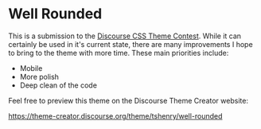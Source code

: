 # Well Rounded

This is a submission to the [Discourse CSS Theme Contest](https://meta.discourse.org/t/css-theme-contest-with-prizes/93770). While it can certainly be used in it's current state, there are many improvements I hope to bring to the theme with more time. These main priorities include:

- Mobile
- More polish
- Deep clean of the code

Feel free to preview this theme on the Discourse Theme Creator website:

https://theme-creator.discourse.org/theme/tshenry/well-rounded
